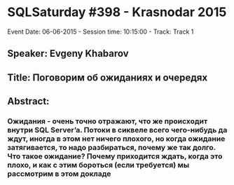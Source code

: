 # SQLSaturday #398 - Krasnodar 2015
Event Date: 06-06-2015 - Session time: 10:15:00 - Track: Track 1
## Speaker: Evgeny Khabarov
## Title: Поговорим об ожиданиях и очередях
## Abstract:
### Ожидания - очень точно отражают, что же происходит внутри SQL Server’a. Потоки в сиквеле всего чего-нибудь да ждут, иногда в этом нет ничего плохого, но когда ожидание затягивается, то надо разбираться, почему же так долго. Что такое ожидание? Почему приходится ждать, когда это плохо, и как с этим бороться (если требуется) мы рассмотрим в этом докладе
